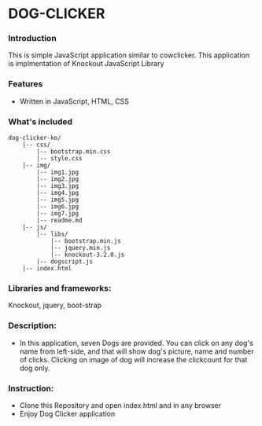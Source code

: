 # DOG-CLICKER
### Introduction
This is simple JavaScript application similar to cowclicker. This application is implmentation of Knockout JavaScript Library
### Features
* Written in JavaScript, HTML, CSS

### What's included
```
dog-clicker-ko/
	|-- css/
		|-- bootstrap.min.css
		|-- style.css
	|-- img/
		|-- img1.jpg
		|-- img2.jpg
		|-- img3.jpg
		|-- img4.jpg
		|-- img5.jpg
		|-- img6.jpg
		|-- img7.jpg
		|-- readme.md
	|-- js/
		|-- libs/
			|-- bootstrap.min.js
			|-- jquery.min.js
			|-- knockout-3.2.0.js
		|-- dogscript.js
	|-- index.html
```

### Libraries and frameworks:
Knockout, jquery, boot-strap


### Description:
* In this application, seven Dogs are provided. You can click on any dog's name from left-side, and that will show dog's picture, name and number of clicks. Clicking on image of dog will increase the clickcount for that dog only.

### Instruction:
* Clone this Repository and open index.html and in any browser
* Enjoy Dog Clicker application

